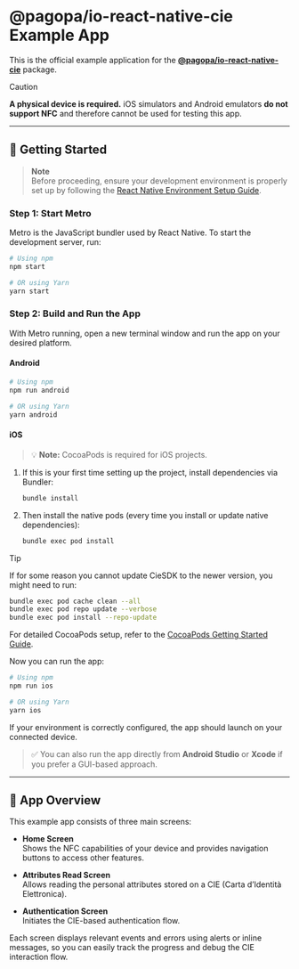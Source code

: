 # @pagopa/io-react-native-cie Example App

This is the official example application for the **[@pagopa/io-react-native-cie](https://www.npmjs.com/package/@pagopa/io-react-native-cie)** package.

> [!CAUTION]  
> **A physical device is required.** iOS simulators and Android emulators **do not support NFC** and therefore cannot be used for testing this app.

---

## 🚀 Getting Started

> **Note**  
> Before proceeding, ensure your development environment is properly set up by following the [React Native Environment Setup Guide](https://reactnative.dev/docs/set-up-your-environment).

### Step 1: Start Metro

Metro is the JavaScript bundler used by React Native. To start the development server, run:

```sh
# Using npm
npm start

# OR using Yarn
yarn start
```

### Step 2: Build and Run the App

With Metro running, open a new terminal window and run the app on your desired platform.

#### Android

```sh
# Using npm
npm run android

# OR using Yarn
yarn android
```

#### iOS

> 💡 **Note:** CocoaPods is required for iOS projects.

1. If this is your first time setting up the project, install dependencies via Bundler:

   ```sh
   bundle install
   ```

2. Then install the native pods (every time you install or update native dependencies):

   ```sh
   bundle exec pod install
   ```

> [!TIP]
> If for some reason you cannot update CieSDK to the newer version, you might need to run:
>
> ```sh
> bundle exec pod cache clean --all
> bundle exec pod repo update --verbose
> bundle exec pod install --repo-update
> ```

For detailed CocoaPods setup, refer to the [CocoaPods Getting Started Guide](https://guides.cocoapods.org/using/getting-started.html).

Now you can run the app:

```sh
# Using npm
npm run ios

# OR using Yarn
yarn ios
```

If your environment is correctly configured, the app should launch on your connected device.

> ✅ You can also run the app directly from **Android Studio** or **Xcode** if you prefer a GUI-based approach.

---

## 📱 App Overview

This example app consists of three main screens:

- **Home Screen**  
  Shows the NFC capabilities of your device and provides navigation buttons to access other features.

- **Attributes Read Screen**  
  Allows reading the personal attributes stored on a CIE (Carta d’Identità Elettronica).

- **Authentication Screen**  
  Initiates the CIE-based authentication flow.

Each screen displays relevant events and errors using alerts or inline messages, so you can easily track the progress and debug the CIE interaction flow.
